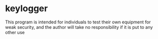 # keylogger
This program is intended for individuals to test their own equipment for weak security, and the author will take no responsibility if it is put to any other use
